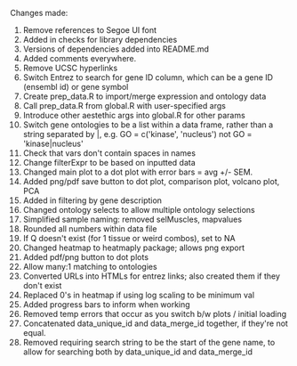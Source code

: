 Changes made:
  1. Remove references to Segoe UI font
  2. Added in checks for library dependencies
  3. Versions of dependencies added into README.md
  4. Added comments everywhere.
  5. Remove UCSC hyperlinks
  6. Switch Entrez to search for gene ID column, which can be a gene ID (ensembl id) or gene symbol
  7. Create prep_data.R to import/merge expression and ontology data
  8. Call prep_data.R from global.R with user-specified args
  9. Introduce other aestethic args into global.R for other params
  10. Switch gene ontologies to be a list within a data frame, rather than a string separated by |, e.g. GO = c('kinase', 'nucleus') not GO = 'kinase|nucleus'
  11. Check that vars don't contain spaces in names
  12. Change filterExpr to be based on inputted data
  13. Changed main plot to a dot plot with error bars = avg +/- SEM.
  14. Added png/pdf save button to dot plot, comparison plot, volcano plot, PCA
  16. Added in filtering by gene description
  16. Changed ontology selects to allow multiple ontology selections
  17. Simplified sample naming: removed selMuscles, mapvalues
  18. Rounded all numbers within data file
  19. If Q doesn't exist (for 1 tissue or weird combos), set to NA
  20. Changed heatmap to heatmaply package; allows png export
  21. Added pdf/png button to dot plots
  22. Allow many:1 matching to ontologies
  23. Converted URLs into HTMLs for entrez links; also created them if they don't exist
  24. Replaced 0's in heatmap if using log scaling to be minimum val
  25. Added progress bars to inform when working
  26. Removed temp errors that occur as you switch b/w plots / initial loading
  27. Concatenated data_unique_id and data_merge_id together, if they're not equal.
  28. Removed requiring search string to be the start of the gene name, to allow for searching both by data_unique_id and data_merge_id
  